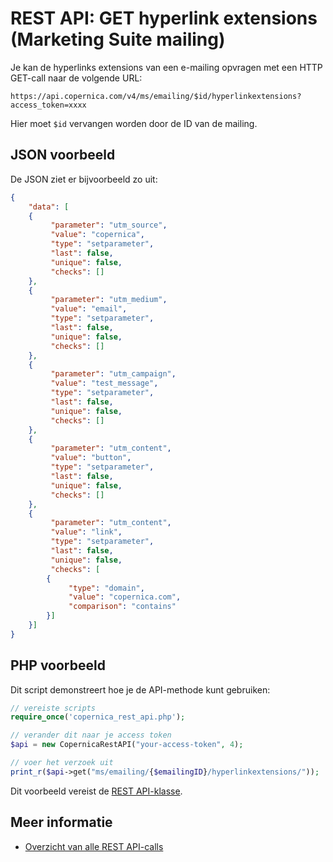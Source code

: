 # REST API: GET hyperlink extensions (Marketing Suite mailing)

Je kan de hyperlinks extensions van een e-mailing opvragen met een HTTP GET-call naar de volgende URL:

`https://api.copernica.com/v4/ms/emailing/$id/hyperlinkextensions?access_token=xxxx`

Hier moet `$id` vervangen worden door de ID van de mailing. 

## JSON voorbeeld

De JSON ziet er bijvoorbeeld zo uit:

```json
{
    "data": [
    {
         "parameter": "utm_source",
         "value": "copernica",
         "type": "setparameter",
         "last": false,
         "unique": false,
         "checks": []
    },
    {
         "parameter": "utm_medium",
         "value": "email",
         "type": "setparameter",
         "last": false,
         "unique": false,
         "checks": []
    },
    {
         "parameter": "utm_campaign",
         "value": "test_message",
         "type": "setparameter",
         "last": false,
         "unique": false,
         "checks": []
    },
    {
         "parameter": "utm_content",
         "value": "button",
         "type": "setparameter",
         "last": false,
         "unique": false,
         "checks": []
    },
    {
         "parameter": "utm_content",
         "value": "link",
         "type": "setparameter",
         "last": false,
         "unique": false,
         "checks": [
        {
             "type": "domain",
             "value": "copernica.com",
             "comparison": "contains"
        }]
    }]
}
```

## PHP voorbeeld

Dit script demonstreert hoe je de API-methode kunt gebruiken:

```php
// vereiste scripts
require_once('copernica_rest_api.php');

// verander dit naar je access token 
$api = new CopernicaRestAPI("your-access-token", 4);

// voer het verzoek uit
print_r($api->get("ms/emailing/{$emailingID}/hyperlinkextensions/"));
```

Dit voorbeeld vereist de [REST API-klasse](./rest-php).

## Meer informatie

* [Overzicht van alle REST API-calls](./rest-methods)

